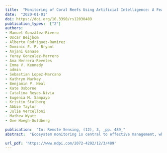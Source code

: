 ```yaml
---
title:  "Monitoring of Coral Reefs Using Artificial Intelligence: A Feasible and Cost-Effective Approach"
date:  "2020-01-01"
doi: https://doi.org/10.3390/rs12030489
publication_types:  ["2"]
authors:  
- Manuel González-Rivero 
- Oscar Beijbom 
- Alberto Rodriguez-Ramirez 
- Dominic E. P. Bryant 
- Anjani Ganase 
- Yeray Gonzalez-Marrero 
- Ana Herrera-Reveles 
- Emma V. Kennedy 
- admin
- Sebastian Lopez-Marcano 
- Kathryn Markey 
- Benjamin P. Neal 
- Kate Osborne 
- Catalina Reyes-Nivia 
- Eugenia M. Sampayo 
- Kristin Stolberg 
- Abbie Taylor 
- Julie Vercelloni 
- Mathew Wyatt 
- Ove Hoegh-Guldberg

publication:  "In: Remote Sensing, (12), 3, _pp. 489_"
abstract:  "Ecosystem monitoring is central to effective management, where rapid reporting is essential to provide timely advice. While digital imagery has greatly improved the speed of underwater data collection for monitoring benthic communities, image analysis remains a bottleneck in reporting observations. In recent years, a rapid evolution of artificial intelligence in image recognition has been evident in its broad applications in modern society, offering new opportunities for increasing the capabilities of coral reef monitoring. Here, we evaluated the performance of Deep Learning Convolutional Neural Networks for automated image analysis, using a global coral reef monitoring dataset. The study demonstrates the advantages of automated image analysis for coral reef monitoring in terms of error and repeatability of benthic abundance estimations, as well as cost and benefit. We found unbiased and high agreement between expert and automated observations (97\\%). Repeated surveys and comparisons against existing monitoring programs also show that automated estimation of benthic composition is equally robust in detecting change and ensuring the continuity of existing monitoring data. Using this automated approach, data analysis and reporting can be accelerated by at least 200x and at a fraction of the cost (1\\%). Combining commonly used underwater imagery in monitoring with automated image annotation can dramatically improve how we measure and monitor coral reefs worldwide, particularly in terms of allocating limited resources, rapid reporting and data integration within and across management areas."

url_pdf: 'https://www.mdpi.com/2072-4292/12/3/489'
---
```

